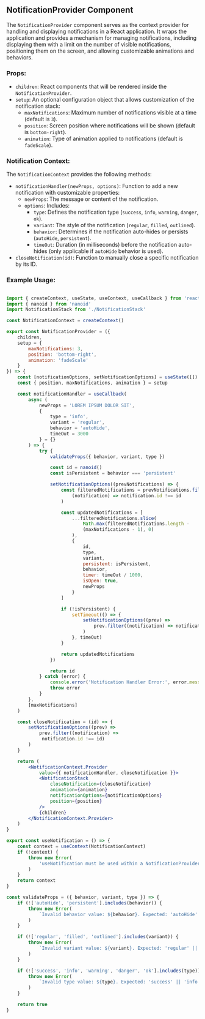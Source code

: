 ## NotificationProvider Component

The `NotificationProvider` component serves as the context provider for handling 
and displaying notifications in a React application. 
It wraps the application and provides a mechanism for 
managing notifications, including displaying them with a 
limit on the number of visible notifications, positioning them on the screen, 
and allowing customizable animations and behaviors.

### Props:

- `children`: React components that will be rendered inside the `NotificationProvider`.
- `setup`: An optional configuration object that allows customization of the notification stack:
  - `maxNotifications`: Maximum number of notifications visible at a time (default is `3`).
  - `position`: Screen position where notifications will be shown (default is `bottom-right`).
  - `animation`: Type of animation applied to notifications (default is `fadeScale`).

### Notification Context:

The `NotificationContext` provides the following methods:
- `notificationHandler(newProps, options)`: Function to add a new notification with customizable properties:
  - `newProps`: The message or content of the notification.
  - `options`: Includes:
    - `type`: Defines the notification type (`success`, `info`, `warning`, `danger`, `ok`).
    - `variant`: The style of the notification (`regular`, `filled`, `outlined`).
    - `behavior`: Determines if the notification auto-hides or persists (`autoHide`, `persistent`).
    - `timeOut`: Duration (in milliseconds) before the notification auto-hides (only applicable if `autoHide` behavior is used).
- `closeNotification(id)`: Function to manually close a specific notification by its ID.

### Example Usage:

```jsx

import { createContext, useState, useContext, useCallback } from 'react'
import { nanoid } from 'nanoid'
import NotificationStack from './NotificationStack'

const NotificationContext = createContext()

export const NotificationProvider = ({
	children,
	setup = {
		maxNotifications: 3,
		position: 'bottom-right',
		animation: 'fadeScale'
	}
}) => {
	const [notificationOptions, setNotificationOptions] = useState([])
	const { position, maxNotifications, animation } = setup

	const notificationHandler = useCallback(
		async (
			newProps = 'LOREM IPSUM DOLOR SIT',
			{
				type = 'info',
				variant = 'regular',
				behavior = 'autoHide',
				timeOut = 3000
			} = {}
		) => {
			try {
				validateProps({ behavior, variant, type })

				const id = nanoid()
				const isPersistent = behavior === 'persistent'

				setNotificationOptions((prevNotifications) => {
					const filteredNotifications = prevNotifications.filter(
						(notification) => notification.id !== id
					)

					const updatedNotifications = [
						...filteredNotifications.slice(
							Math.max(filteredNotifications.length - 
							(maxNotifications - 1), 0)
						),
						{
							id,
							type,
							variant,
							persistent: isPersistent,
							behavior,
							timer: timeOut / 1000,
							isOpen: true,
							newProps
						}
					]

					if (!isPersistent) {
						setTimeout(() => {
							setNotificationOptions((prev) =>
								prev.filter((notification) => notification.id !== id)
							)
						}, timeOut)
					}

					return updatedNotifications
				})

				return id
			} catch (error) {
				console.error('Notification Handler Error:', error.message)
				throw error
			}
		},
		[maxNotifications]
	)

	const closeNotification = (id) => {
		setNotificationOptions((prev) =>
			prev.filter((notification) =>
			 notification.id !== id)
		)
	}

	return (
		<NotificationContext.Provider
			value={{ notificationHandler, closeNotification }}>
			<NotificationStack
				closeNotification={closeNotification}
				animation={animation}
				notificationOptions={notificationOptions}
				position={position}
			/>
			{children}
		</NotificationContext.Provider>
	)
}

export const useNotification = () => {
	const context = useContext(NotificationContext)
	if (!context) {
		throw new Error(
			'useNotification must be used within a NotificationProvider'
		)
	}
	return context
}

const validateProps = ({ behavior, variant, type }) => {
	if (!['autoHide', 'persistent'].includes(behavior)) {
		throw new Error(
			`Invalid behavior value: ${behavior}. Expected: 'autoHide' || 'persistent'.`
		)
	}

	if (!['regular', 'filled', 'outlined'].includes(variant)) {
		throw new Error(
			`Invalid variant value: ${variant}. Expected: 'regular' || 'filled' || 'outlined'.`
		)
	}

	if (!['success', 'info', 'warning', 'danger', 'ok'].includes(type)) {
		throw new Error(
			`Invalid type value: ${type}. Expected: 'success' || 'info' || 'warning' || 'danger' || 'ok'.`
		)
	}

	return true
}
